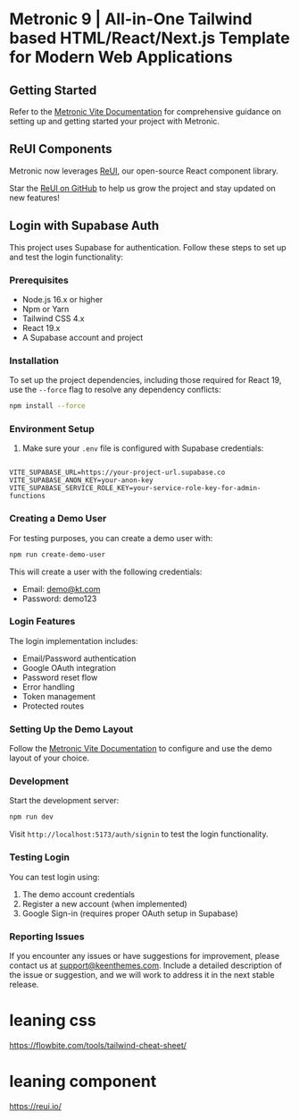# Metronic 9 | All-in-One Tailwind based HTML/React/Next.js Template for Modern Web Applications

## Getting Started

Refer to the [Metronic Vite Documentation](https://docs.keenthemes.com/metronic-react)
for comprehensive guidance on setting up and getting started your project with Metronic.

## ReUI Components

Metronic now leverages [ReUI](https://reui.io), our open-source React component library.

Star the [ReUI on GitHub](https://github.com/keenthemes/reui) to help us grow the project and stay updated on new features!

## Login with Supabase Auth

This project uses Supabase for authentication. Follow these steps to set up and test the login functionality:

### Prerequisites

- Node.js 16.x or higher
- Npm or Yarn
- Tailwind CSS 4.x
- React 19.x
- A Supabase account and project

### Installation

To set up the project dependencies, including those required for React 19, use the `--force` flag to resolve any dependency conflicts:

```bash
npm install --force
```

### Environment Setup

1. Make sure your `.env` file is configured with Supabase credentials:

```

VITE_SUPABASE_URL=https://your-project-url.supabase.co
VITE_SUPABASE_ANON_KEY=your-anon-key
VITE_SUPABASE_SERVICE_ROLE_KEY=your-service-role-key-for-admin-functions

```

### Creating a Demo User

For testing purposes, you can create a demo user with:

```bash
npm run create-demo-user
```

This will create a user with the following credentials:

- Email: demo@kt.com
- Password: demo123

### Login Features

The login implementation includes:

- Email/Password authentication
- Google OAuth integration
- Password reset flow
- Error handling
- Token management
- Protected routes

### Setting Up the Demo Layout

Follow the [Metronic Vite Documentation](https://docs.keenthemes.com/metronic-vite/guides/layouts) to configure and use the demo layout of your choice.

### Development

Start the development server:

```bash
npm run dev
```

Visit `http://localhost:5173/auth/signin` to test the login functionality.

### Testing Login

You can test login using:

1. The demo account credentials
2. Register a new account (when implemented)
3. Google Sign-in (requires proper OAuth setup in Supabase)

### Reporting Issues

If you encounter any issues or have suggestions for improvement, please contact us at [support@keenthemes.com](mailto:support@keenthemes.com).
Include a detailed description of the issue or suggestion, and we will work to address it in the next stable release.


# leaning css
https://flowbite.com/tools/tailwind-cheat-sheet/

# leaning component
https://reui.io/